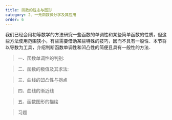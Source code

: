 ```yaml
---
title: 函数的性态与图形
category: 2、一元函数微分学及其应用
order: 6
---
```


我们已经会用初等数学的方法研究一些函数的单调性和某些简单函数的性质，但这些方法使用范围狭小，有些需要借助某些特殊的技巧，因而不具有一般性．本节将以导数为工具，介绍判断函数单调性和凹凸性的简便且具有一般性的方法．

> 一、函数单调性的判别:



> 二、函数的极值及其求法:


> 三、曲线的凹凸性与拐点


> 四、曲线的渐近线


> 五、函数图形的描绘

> 习题